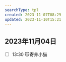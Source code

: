 ```yaml
---
searchType: tpl
created: 2023-11-07T08:29
updated: 2023-11-10T15:21
---
```

## 2023年11月04日
- [ ] 13:30 🐱寄养小猫